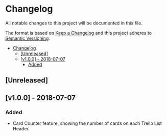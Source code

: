 # Changelog

All notable changes to this project will be documented in this file.

The format is based on [Keep a Changelog](https://keepachangelog.com/en/1.0.0/) and this project adheres to [Semantic Versioning](https://semver.org/spec/v2.0.0.html).

<!-- TOC -->

- [Changelog](#changelog)
    - [[Unreleased]](#unreleased)
    - [[v1.0.0] - 2018-07-07](#v100---2018-07-07)
        - [Added](#added)

<!-- /TOC -->

## [Unreleased]

## [v1.0.0] - 2018-07-07

### Added

- Card Counter feature, showing the number of cards on each Trello List Header.
